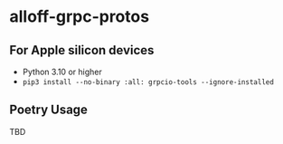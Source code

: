 # alloff-grpc-protos
## For Apple silicon devices
- Python 3.10 or higher
- `pip3 install --no-binary :all: grpcio-tools --ignore-installed`

## Poetry Usage
TBD